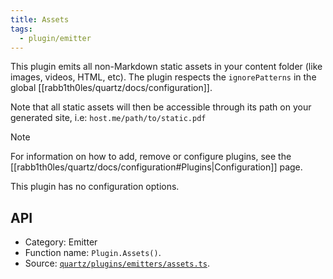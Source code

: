 ```yaml
---
title: Assets
tags:
  - plugin/emitter
---
```


This plugin emits all non-Markdown static assets in your content folder (like images, videos, HTML, etc). The plugin respects the `ignorePatterns` in the global [[rabb1th0les/quartz/docs/configuration]].

Note that all static assets will then be accessible through its path on your generated site, i.e: `host.me/path/to/static.pdf`

> [!note]
> For information on how to add, remove or configure plugins, see the [[rabb1th0les/quartz/docs/configuration#Plugins|Configuration]] page.

This plugin has no configuration options.

## API

- Category: Emitter
- Function name: `Plugin.Assets()`.
- Source: [`quartz/plugins/emitters/assets.ts`](https://github.com/jackyzha0/quartz/blob/v4/quartz/plugins/emitters/assets.ts).
